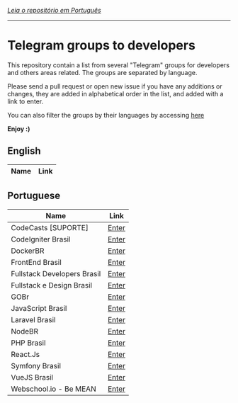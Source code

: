 *[Leia o repositório em Português](README-ptBR.md)*

---

# Telegram groups to developers

This repository contain a list from several "Telegram" groups for developers and others areas related. The groups are separated by language.

Please send a pull request or open new issue if you have any additions or changes, they are added in alphabetical order in the list, and added with a link to enter.

You can also filter the groups by their languages by accessing [here](LANGUAGES.md)

**Enjoy :)**

## English

Name | Link
------------ | -------

## Portuguese

Name | Link
------------ | -------
CodeCasts [SUPORTE] | [Enter](https://telegram.me/codecasters)
CodeIgniter Brasil | [Enter](https://telegram.me/CodeIgniterBr)
DockerBR | [Enter](http://telegram.me/dockerbr)
FrontEnd Brasil | [Enter](https://telegram.me/frontendbrasil)
Fullstack Developers Brasil | [Enter](https://telegram.me/fullstackdevelopers)
Fullstack e Design Brasil | [Enter](https://telegram.me/fullstack_desenvolvedores_br)
GOBr | [Enter](https://telegram.me/go_br)
JavaScript Brasil | [Enter](https://telegram.me/javascriptbrasil)
Laravel Brasil | [Enter](https://telegram.me/laravelbr)
NodeBR | [Enter](https://telegram.me/NodeBR)
PHP Brasil | [Enter](https://telegram.me/phpbrasil)
React.Js | [Enter](https://telegram.me/reactjs_br﻿)
Symfony Brasil | [Enter](https://telegram.me/SymfonyBrasil)
VueJS Brasil | [Enter](https://telegram.me/vuejsbrasil)
Webschool.io - Be MEAN | [Enter](https://telegram.me/joinchat/BJ_gtz49o2OSzTU90SKp-A)